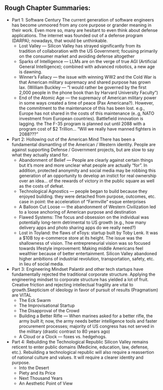 ## Rough Chapter Summaries:

- Part 1: Software Century
The current generation of software engineers has become unmoored from any core purpose or grander meaning in their work. Even more so, many are hesitant to even think about defense applications. The internet was founded out of a defense program (DARPA); nowadays, that would be unthinkable.
    - Lost Valley — Silicon Valley has strayed significantly from its tradition of collaboration with the US Government; focusing primarily on the consumer market and avoiding defense altogether
    - Sparks of Intelligence — LLMs are on the verge of true AGI (Artificial General Intelligence); combined with advanced robotics, a new age is dawning.
    - Winner’s Fallacy — the issue with winning WW2 and the Cold War is that American military supremacy and shared purpose has grown lax. (William Buckley — “I would rather be governed by the first 2,000 people in the phone book than by Harvard University Faculty”)
    - End of the Atomic Age — the supremacy of American military power in some ways created a time of peace (Pax Americana?). However, the commitment to the maintenance of this has been lost. e.g., Europe has not shared in the costs of this maintenance (e..g, NATO investment from European countries). Battlefield innovation is lagging. the The F-35 program is planned out until 2088 with a program cost of $2 Trillion… “Will we really have manned fighters in 2088???”
- Part 2: Hollowing out of the American Mind
There has been a fundamental dismantling of the American / Western identity. People are against supporting Defense / Government projects, but are slow to say what they actually stand for.
    - Abandonment of Belief — People are clearly against certain things but it’s more and more unclear what people are actually “for”. In addition, protected anonymity and social media may be robbing this generation of an opportunity to develop an instict for real ownership over an idea… of the rewards of victory in the public square as well as the costs of defeat.
    - Technological Agnostics — people began to build because they enjoyed building. they were detached from purpose, outcomes, etc. case in point: the acceleration of “Farmville” esque enterprises
    - A Balloon Cut Loose — the abandonment of Western Civilization led to a loose anchoring of American purpose and destination
    - Flawed Systems: The focus and obsession on the individual was potentially long-term detrimental to US growth (e.g., how many delivery apps and photo sharing apps do we really need?)
    - Lost in Toyland: the flaws of eToys: startup built by Toby Lenk. It was a $10B toy e-commerce store at its height. The issue was the shallowness of vision. The entrepreneurial vision was so focused towards lifestyle improvement: Making middle Americans feel wealthier because of better entertainment. Silicon Valley abandoned higher ambitions of industrial revolution, transportation, safety, etc. in lieu of social media.
- Part 3: Engineering Mindset
Palantir and other tech startups have fundamentally rejected the traditional corporate structure. Applying the engineering mindset to corporate structure has yielded a lot of fruit. Creative friction and rejecting intellectual fragility are vital to growth.Skepticism of ideology in favor of pursuit of results (Pragmatism) are VITAL
    - The Eck Swarm
    - The Improvisational Startup
    - The Disapproval of the Crowd
    - Building a Better Rifle — When marines asked for a better rifle, the army built it; now, the army needs better intelligence tools and faster procurement processes; majority of US congress has not served in the military (drastic contrast to 80 years ago)
    - A Cloud or a Clock — foxes vs. hedgehogs.
- Part 4: Rebuilding the Technological Republic
Silicon Valley remains reticent to enter public domains (Medicine, education, law, defense, etc.). Rebuilding a technological republic will also require a reassertion of national culture and values. It will require a clearer identity and purpose.
    - Into the Desert
    - Piety and its Price
    - Next Thousand Years
    - An Aesthetic Point of View
